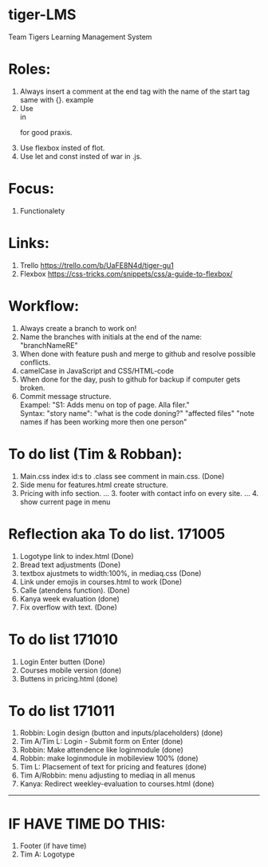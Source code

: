 # tiger-LMS
Team Tigers Learning Management System

# Roles:
1. Always insert a comment at the end tag with the name of the start tag same with {}. example </div><!--wrap-->
2. Use <br> in <p> for good praxis.
3. Use flexbox insted of flot.
4. Use let and const insted of war in .js.

# Focus:
1. Functionalety

# Links:
1. Trello https://trello.com/b/UaFE8N4d/tiger-gu1
2. Flexbox https://css-tricks.com/snippets/css/a-guide-to-flexbox/


# Workflow:
1. Always create a branch to work on!
2. Name the branches with initials at the end of the name: "branchNameRE"
3. When done with feature push and merge to github and resolve possible conflicts.
4. camelCase in JavaScript and CSS/HTML-code
5. When done for the day, push to github for backup if computer gets broken. 
6. Commit message structure.
<br> Exampel: "S1: Adds menu on top of page. Alla filer."
<br> Syntax: "story name": "what is the code doning?" "affected files" "note names if has been working more then one person"

# To do list (Tim & Robban):
1. Main.css
    index id:s to .class see comment in main.css. (Done)
2. Side menu for features.html create structure.
3. Pricing with info section.
... 3. footer with contact info on every site.
... 4. show current page in menu


# Reflection aka To do list. 171005
1. Logotype link to index.html (Done)
2. Bread text adjustments (Done)
3. textbox ajustmets to width:100%, in mediaq.css (Done)
4. Link under emojis in courses.html to work (Done)
6. Calle (atendens function). (Done)
7. Kanya week evaluation (done)
8. Fix overflow with text. (Done)

# To do list 171010
1. Login Enter butten (Done)
2. Courses mobile version (done)
3. Buttens in pricing.html (done)

# To do list 171011
1. Robbin: Login design (button and inputs/placeholders) (done)
2. Tim A/Tim L: Login - Submit form on Enter (done)
3. Robbin: Make attendence like loginmodule (done)
4. Robbin: make loginmodule in mobileview 100% (done)
5. Tim L: Placsement of text for pricing and features (done)
6. Tim A/Robbin: menu adjusting to mediaq in all menus
7. Kanya: Redirect weekley-evaluation to courses.html (done)

---

# IF HAVE TIME DO THIS:
1. Footer (if have time)
2. Tim A: Logotype
